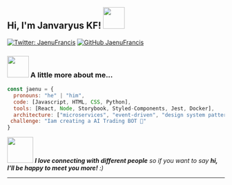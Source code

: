 <h2> Hi, I'm Janvaryus KF! <img src="https://media.giphy.com/media/mGcNjsfWAjY5AEZNw6/giphy.gif" width="50"></h2>


[![Twitter: JaenuFrancis](https://img.shields.io/twitter/follow/JaenuFrancis?style=social)](https://twitter.com/JaenuFrancis)
[![GitHub JaenuFrancis](https://img.shields.io/github/followers/JaenuFrancis?label=follow&style=social)](https://github.com/JaenuFrancis)


### <img src="https://media.giphy.com/media/VgCDAzcKvsR6OM0uWg/giphy.gif" width="50"> A little more about me...  

```javascript
const jaenu = {
  pronouns: "he" | "him",
  code: [Javascript, HTML, CSS, Python],
  tools: [React, Node, Storybook, Styled-Components, Jest, Docker],
  architecture: ["microservices", "event-driven", "design system pattern"],
 challenge: "Iam creating a AI Trading BOT 🤑"
}
```

<img src="https://media.giphy.com/media/LnQjpWaON8nhr21vNW/giphy.gif" width="60"> <em><b>I love connecting with different people</b> so if you want to say <b>hi, I'll be happy to meet you more!</b> :)</em>

---
